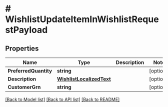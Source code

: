 # # WishlistUpdateItemInWishlistRequestPayload


## Properties 


Name | Type | Description | Notes
------------ | ------------- | ------------- | -------------
**PreferredQuantity**| **string** |   | [optional]
**Description**| [**WishlistLocalizedText**](WishlistLocalizedText.md) |   | [optional]
**CustomerGrn**| **string** |   | [optional]


[[Back to Model list]](../../README.md#models) [[Back to API list]](../../README.md#endpoints) [[Back to README]](../../README.md)

